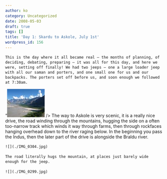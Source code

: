 ```yaml
---
author: ko
category: Uncategorized
date: 2008-05-03
draft: true
tags: []
title: 'Day 1: Skardu to Askole, July 1st'
wordpress_id: 156
---
```


```
This is the day where it all became real – the months of planning, of deciding, debating, preparing – it was all for this day, and here we were, setting off finally! We had two jeeps – one a large loader jeep with all our saman and porters, and one small one for us and our backpacks. The porters set off before us, and soon enough we followed at 7:30am.
```

“![](./IMG_0260-thumb.jpg) /> The way to Askole is very scenic, it is a really nice drive, the road winding through the mountains, hugging the side on a often too-narrow track which winds it way through farms, then through rockfaces hanging overhead down to the river raging below. In the beginning you pass the Indus, then the later part of the drive is alongside the Braldu river.

```
![](./IMG_0304.jpg)

The road literally hugs the mountain, at places just barely wide enough for the jeep.

![](./IMG_0299.jpg)
```